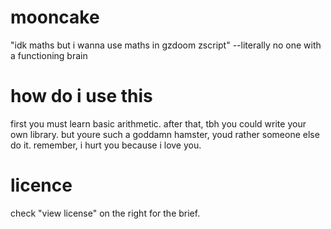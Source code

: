 # mooncake
"idk maths but i wanna use maths in gzdoom zscript" --literally no one with a functioning brain

# how do i use this
first you must learn basic arithmetic. after that, tbh you could write your own library. but youre such a goddamn hamster, youd rather someone else do it. remember, i hurt you because i love you.

# licence
check "view license" on the right for the brief.
